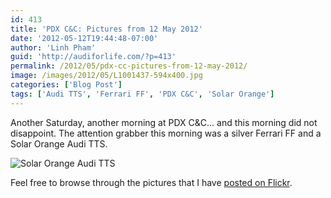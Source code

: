 ```yaml
---
id: 413
title: 'PDX C&C: Pictures from 12 May 2012'
date: '2012-05-12T19:44:48-07:00'
author: 'Linh Pham'
guid: 'http://audiforlife.com/?p=413'
permalink: /2012/05/pdx-cc-pictures-from-12-may-2012/
image: /images/2012/05/L1001437-594x400.jpg
categories: ['Blog Post']
tags: ['Audi TTS', 'Ferrari FF', 'PDX C&C', 'Solar Orange']
---
```


Another Saturday, another morning at PDX C&C... and this morning did not disappoint. The attention grabber this morning was a silver Ferrari FF and a Solar Orange Audi TTS.

![Solar Orange Audi TTS](/images/2012/05/L1001437.jpg)

Feel free to browse through the pictures that I have [posted on Flickr](http://www.flickr.com/photos/questionlp/sets/72157629700385526/).

